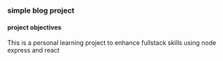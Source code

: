 ### simple blog project

#### project objectives
This is a personal learning project to enhance fullstack skills using node express and react
